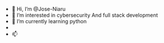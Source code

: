 - 👋 Hi, I’m @Jose-Niaru
- 👀 I’m interested in cybersecurity And full stack development 
- 🌱 I’m currently learning python 
-
- 📫

<!---
Jose-Niaru/Jose-Niaru is a ✨ special ✨ repository because its `README.md` (this file) appears on your GitHub profile.
You can click the Preview link to take a look at your changes.
--->
